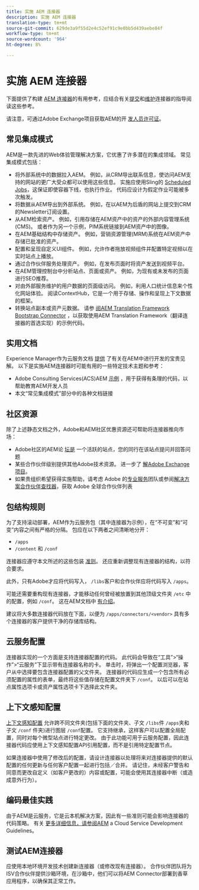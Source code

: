 ```yaml
---
title: 实施 AEM 连接器
description: 实施 AEM 连接器
translation-type: tm+mt
source-git-commit: 629de3a9f55d2e4c52ef91c9e0bb5d439aebe84f
workflow-type: tm+mt
source-wordcount: '964'
ht-degree: 8%

---
```



实施 AEM 连接器
=============================

下面提供了构建 [AEM 连接器](https://www.adobe.io/apis/experiencecloud/aem/aemconnectors.html)的有用参考，应结合有关[提交](submit.md)和[维护](maintain.md)连接器的指导阅读这些参考。

请注意，可通过Adobe Exchange项目获取AEM的开 [发人员许可证](https://marketing.adobe.com/resources/content/resources/exchange-partner-program.html)。

常见集成模式
---------------------------

AEM是一款先进的Web体验管理解决方案，它优惠了许多潜在的集成领域。 常见集成模式包括：

* 将外部系统中的数据拉入AEM。 例如，从CRM导出联系信息，使访问AEM支持的网站的更广大受众都可以使用这些信息。  实施应使用Sling的 [Scheduled Jobs](https://sling.apache.org/documentation/bundles/apache-sling-eventing-and-job-handling.html#scheduled-jobs)，这保证即使容器下线，也执行作业。 代码应设计为假定作业可能被多次触发。
* 将数据从AEM导出到外部系统。 例如，在以AEM为后盾的网站上提交到CRM的Newsletter订阅设置。
* 从AEM检索资产。 例如，引用存储在AEM资产中的资产的外部内容管理系统(CMS)。 或者作为另一个示例，PIM系统链接到AEM资产中的图像。
* 在AEM基础结构中存储资产。 例如，营销资源管理(MRM)系统在AEM资产中存储已批准的资产。
* 配置和呈现自定义UI组件。 例如，允许作者拖放视频组件并配置特定视频以在实时站点上播放。
* 通过合作伙伴服务处理资产。 例如，在发布页面时将资产发送到视频平台。
* 在AEM管理控制台中分析站点、页面或资产。 例如，为现有或未发布的页面进行SEO推荐。
* 对由外部服务维护的用户数据的页面级访问。 例如，利用人口统计信息来个性化网站体验。 阅读ContextHub，它是一个用于存储、操作和呈现上下文数据的框架。
* 转换站点副本或资产元数据。 请参 [阅AEM Translation Framework Bootstrap Connector](https://github.com/Adobe-Marketing-Cloud/aem-translation-framework-bootstrap-connector) ，以获取使用AEM Translation Framework（翻译连接器的首选实现）的示例代码。


实用文档
--------------------

Experience Manager作为云服务文档 [提供](../overview/introduction.md) 了有关在AEM中进行开发的宝贵见解。 以下是实施AEM连接器时可能有用的一些特定技术主题和参考：

* Adobe Consulting Services(ACS)AEM [示例](http://adobe-consulting-services.github.io/acs-aem-samples/) ，用于获得有条理的代码，以帮助教育AEM开发人员
* 本文“常见集成模式”部分中的各种文档链接

社区资源
--------------------

除了上述静态文档之外，Adobe和AEM社区优惠资源还可帮助将连接器推向市场：

* Adobe社区的AEM论 [坛是](http://help-forums.adobe.com/content/adobeforums/en/experience-manager-forum/adobe-experience-manager.html) 一个活跃的站点，您的同行在该站点提问并回答问题
* 某些合作伙伴级别提供其他Adobe技术资源。 进一步了 [解Adobe Exchange项目](https://marketing.adobe.com/resources/content/resources/exchange-partner-program.html)。
* 如果贵组织希望获得实施帮助，请考虑 Adobe 的[专业服务](http://www.adobe.com/cn/marketing-cloud/service-support/professional-consulting-training.html)团队或参阅[解决方案合作伙伴查找器](https://solutionpartners.adobe.com/home/partnerFinder.html)，获取 Adobe 全球合作伙伴列表

包结构规则
-----------------------

为了支持滚动部署，AEM作为云服务包（其中连接器为示例），在“不可变”和“可变”内容之间有严格的分隔。 包应在以下两者之间清晰地分开：

* `/apps`
* `/content` 和 `/conf`

连接器应遵守本文所述的这些包装 [准则](/help/implementing/developing/introduction/aem-project-content-package-structure.md)。 还应重新调整现有连接器的结构，以符合要求。

此外，只有Adobe才应将代码写入， `/libs`客户和合作伙伴应将代码写入 `/apps`。

可能还需要重构现有连接器，才能移动任何曾经被放置到其他顶级文件夹 `/etc` 中的配置，例如 `/conf`。 这在AEM文档中 [有介绍](https://helpx.adobe.com/experience-manager/6-5/sites/deploying/using/repository-restructuring.html)。

建议将大多数连接器代码放在下面，以便为 `/apps/connectors/<vendor>` 具有多个连接器的客户提供干净的存储库结构。

云服务配置
-----------------------------

连接器实现的一个方面是支持连接器配置的代码。 此代码会导致在“工具”>“操作”>“云服务”下显示带有连接器名称的卡。 单击时，将弹出一个配置浏览器，客户从中选择要包含连接器配置的父文件夹。 连接器的代码应生成一个包含所有必须配置的属性的表单，最终将这些值存储在配置文件夹下 `/conf`。 以后可以在站点属性选项卡或资产属性选项卡下选择此文件夹。


上下文感知配置
-----------------------------

[上下文感知配置](https://sling.apache.org/documentation/bundles/context-aware-configuration/context-aware-configuration.html) 允许跨不同文件夹(包括下面的文件夹、子文 `/libs`件 `/apps`夹和子文 `/conf` 件夹)进行图层 `/conf`配置。 它支持继承，这样客户可以配置全局配置，同时对每个微型站点进行特定更改。 由于此功能可用于云服务配置，因此连接器代码应使用上下文感知配置API引用配置，而不是引用特定配置节点。

如果连接器中使用了修改后的配置，请设计连接器以处理将来对连接器提供的默认配置的任何更新与任何客户配置一起进行包括／合并。 请记住，未经客户警告和同意而更改自定义（如客户更改的）内容或配置，可能会使用其连接器中断（或造成意外行为）。

编码最佳实践
----------------------

由于AEM是云服务，它是云本机解决方案，因此有一些准则可能会影响连接器的代码策略。 有关 [更多详细信息，请参阅AEM](/help/implementing/developing/introduction/development-guidelines.md) a Cloud Service Development Guidelines。

测试AEM连接器
-------------------------

应使用本地环境开发技术创建新连接器（或修改现有连接器）。 合作伙伴团队将为ISV合作伙伴提供沙箱环境，在沙箱中，他们可以将AEM Connector部署到香草应用程序，以确保其正常工作。
